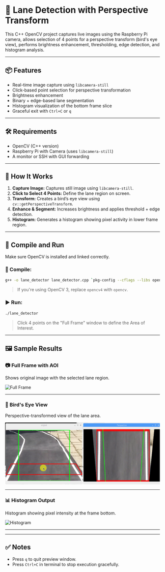 
# 🚗 Lane Detection with Perspective Transform

This C++ OpenCV project captures live images using the Raspberry Pi camera, allows selection of 4 points for a perspective transform (bird's eye view), performs brightness enhancement, thresholding, edge detection, and histogram analysis.

---

## 📦 Features

- Real-time image capture using `libcamera-still`
- Click-based point selection for perspective transformation
- Brightness enhancement
- Binary + edge-based lane segmentation
- Histogram visualization of the bottom frame slice
- Graceful exit with `Ctrl+C` or `q`

---

## 🛠️ Requirements

- OpenCV (C++ version)
- Raspberry Pi with Camera (uses `libcamera-still`)
- A monitor or SSH with GUI forwarding

---

## 🧠 How It Works

1. **Capture Image:** Captures still image using `libcamera-still`.
2. **Click to Select 4 Points:** Define the lane region on screen.
3. **Transform:** Creates a bird’s eye view using `cv::getPerspectiveTransform`.
4. **Enhance & Segment:** Increases brightness and applies threshold + edge detection.
5. **Histogram:** Generates a histogram showing pixel activity in lower frame region.

---

## 🚀 Compile and Run

Make sure OpenCV is installed and linked correctly.

### 🔧 Compile:

```bash
g++ -o lane_detector lane_detector.cpp `pkg-config --cflags --libs opencv4`
```

> If you're using OpenCV 3, replace `opencv4` with `opencv`.

### ▶️ Run:

```bash
./lane_detector
```

> Click 4 points on the "Full Frame" window to define the Area of Interest.

---

## 🖼️ Sample Results

### 📷 Full Frame with AOI  
Shows original image with the selected lane region.

![Full Frame]("resultImages/full_frame.png")

---

### 🔄 Bird's Eye View  
Perspective-transformed view of the lane area.

![Bird's Eye](resultImages/bird_eye.png)

---

### 📊 Histogram Output  
Histogram showing pixel intensity at the frame bottom.

![Histogram](resultImages/histogram.png.png)

---

---

## ✅ Notes

- Press `q` to quit preview window.
- Press `Ctrl+C` in terminal to stop execution gracefully.
